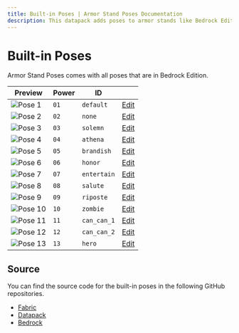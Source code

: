 ```yaml
---
title: Built-in Poses | Armor Stand Poses Documentation
description: This datapack adds poses to armor stands like Bedrock Edition. Redstone is the same as bedrock. You can even create your data-driven poses!
---
```


# Built-in Poses

Armor Stand Poses comes with all poses that are in Bedrock Edition.

| Preview                                                        | Power | ID          |                                    |
| -------------------------------------------------------------- | ----- | ----------- | ---------------------------------- |
| ![Pose 1](/images/armor-stand-poses/Armor_Stand_Pose_0.webp)   | `01`  | `default`   | [Edit](/poses/generator#default)   |
| ![Pose 2](/images/armor-stand-poses/Armor_Stand_Pose_1.webp)   | `02`  | `none`      | [Edit](/poses/generator#none)      |
| ![Pose 3](/images/armor-stand-poses/Armor_Stand_Pose_2.webp)   | `03`  | `solemn`    | [Edit](/poses/generator#solemn)    |
| ![Pose 4](/images/armor-stand-poses/Armor_Stand_Pose_3.webp)   | `04`  | `athena`    | [Edit](/poses/generator#athena)    |
| ![Pose 5](/images/armor-stand-poses/Armor_Stand_Pose_4.webp)   | `05`  | `brandish`  | [Edit](/poses/generator#brandish)  |
| ![Pose 6](/images/armor-stand-poses/Armor_Stand_Pose_5.webp)   | `06`  | `honor`     | [Edit](/poses/generator#honor)     |
| ![Pose 7](/images/armor-stand-poses/Armor_Stand_Pose_6.webp)   | `07`  | `entertain` | [Edit](/poses/generator#entertain) |
| ![Pose 8](/images/armor-stand-poses/Armor_Stand_Pose_7.webp)   | `08`  | `salute`    | [Edit](/poses/generator#saulte)    |
| ![Pose 9](/images/armor-stand-poses/Armor_Stand_Pose_9.webp)   | `09`  | `riposte`   | [Edit](/poses/generator#riposte)   |
| ![Pose 10](/images/armor-stand-poses/Armor_Stand_Pose_10.webp) | `10`  | `zombie`    | [Edit](/poses/generator#zombie)    |
| ![Pose 11](/images/armor-stand-poses/Armor_Stand_Pose_11.webp) | `11`  | `can_can_1` | [Edit](/poses/generator#cancana)   |
| ![Pose 12](/images/armor-stand-poses/Armor_Stand_Pose_12.webp) | `12`  | `can_can_2` | [Edit](/poses/generator#cancanb)   |
| ![Pose 13](/images/armor-stand-poses/Armor_Stand_Pose_8.webp)  | `13`  | `hero`      | [Edit](/poses/generator#hero)      |

## Source

You can find the source code for the built-in poses in the following GitHub repositories.

- [Fabric](https://github.com/legopitstop/Fabric/tree/main/Armorstand_Poses/src/main/resources/data/minecraft/poses)
- [Datapack](https://github.com/legopitstop/Datapacks/blob/main/poses/datapack/data/poses/function/armor_stand/defaults.mcfunction)
- [Bedrock](https://github.com/Mojang/bedrock-samples/blob/main/resource_pack/animations/armor_stand.animation.json)
